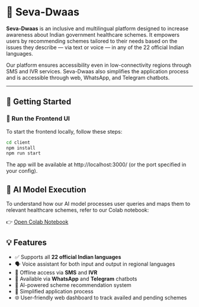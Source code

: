 # 🏥 Seva-Dwaas

**Seva-Dwaas** is an inclusive and multilingual platform designed to increase awareness about Indian government healthcare schemes. It empowers users by recommending schemes tailored to their needs based on the issues they describe — via text or voice — in any of the 22 official Indian languages.

Our platform ensures accessibility even in low-connectivity regions through SMS and IVR services. Seva-Dwaas also simplifies the application process and is accessible through web, WhatsApp, and Telegram chatbots.

---

## 🚀 Getting Started

### 🔧 Run the Frontend UI

To start the frontend locally, follow these steps:

```bash
cd client
npm install
npm run start
```

The app will be available at http://localhost:3000/ (or the port specified in your config).


## 🤖 AI Model Execution  
To understand how our AI model processes user queries and maps them to relevant healthcare schemes, refer to our Colab notebook:

👉 [Open Colab Notebook](https://colab.research.google.com/drive/1wbxwJC_Zt1yTxjZywzj33NqAuWHWzvM_#scrollTo=VoTCTXmHkzy2)

## 💡 Features

- ✅ Supports all **22 official Indian languages**
- 🗣️ Voice assistant for both input and output in regional languages
- 📶 Offline access via **SMS** and **IVR**
- 💬 Available via **WhatsApp** and **Telegram** chatbots
- 🧠 AI-powered scheme recommendation system
- 📄 Simplified application process
- 🌐 User-friendly web dashboard to track availed and pending schemes